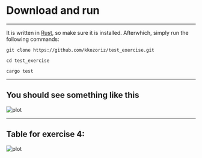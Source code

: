# Download and run
***
It is written in [Rust](https://www.rust-lang.org/tools/install), so make sure it is installed. Afterwhich, simply run the following commands:

```git clone https://github.com/kkozoriz/test_exercise.git```

```cd test_exercise```

```cargo test```
***

## You should see something like this
![plot](./tests.png)
***

## Table for exercise 4:
![plot](./exercise_4.png)